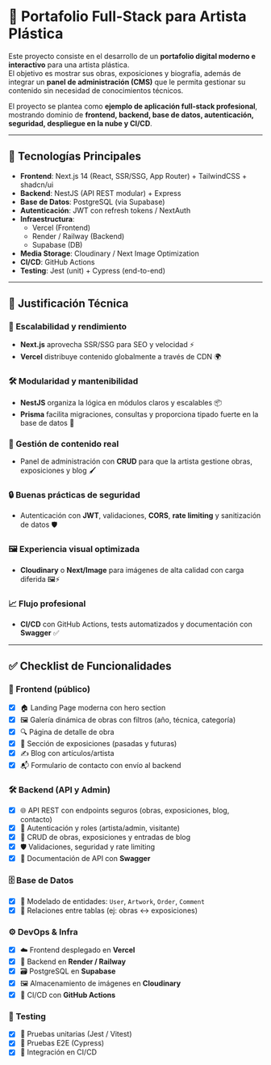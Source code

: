 # 🎨 Portafolio Full-Stack para Artista Plástica

Este proyecto consiste en el desarrollo de un **portafolio digital moderno e interactivo** para una artista plástica.  
El objetivo es mostrar sus obras, exposiciones y biografía, además de integrar un **panel de administración (CMS)** que le permita gestionar su contenido sin necesidad de conocimientos técnicos.

El proyecto se plantea como **ejemplo de aplicación full-stack profesional**, mostrando dominio de **frontend, backend, base de datos, autenticación, seguridad, despliegue en la nube y CI/CD**.

---

## 🚀 Tecnologías Principales

- **Frontend**: Next.js 14 (React, SSR/SSG, App Router) + TailwindCSS + shadcn/ui
- **Backend**: NestJS (API REST modular) + Express
- **Base de Datos**: PostgreSQL (via Supabase)
- **Autenticación**: JWT con refresh tokens / NextAuth
- **Infraestructura**:
  - Vercel (Frontend)
  - Render / Railway (Backend)
  - Supabase (DB)
- **Media Storage**: Cloudinary / Next Image Optimization
- **CI/CD**: GitHub Actions
- **Testing**: Jest (unit) + Cypress (end-to-end)

---
## 📝 Justificación Técnica

### 🚀 Escalabilidad y rendimiento
- **Next.js** aprovecha SSR/SSG para SEO y velocidad ⚡
- **Vercel** distribuye contenido globalmente a través de CDN 🌍

### 🛠 Modularidad y mantenibilidad
- **NestJS** organiza la lógica en módulos claros y escalables 📦
- **Prisma** facilita migraciones, consultas y proporciona tipado fuerte en la base de datos 📝

### 🎨 Gestión de contenido real
- Panel de administración con **CRUD** para que la artista gestione obras, exposiciones y blog 🖌️

### 🔒 Buenas prácticas de seguridad
- Autenticación con **JWT**, validaciones, **CORS**, **rate limiting** y sanitización de datos 🛡️

### 🖼 Experiencia visual optimizada
- **Cloudinary** o **Next/Image** para imágenes de alta calidad con carga diferida 🖼️⚡

### 📈 Flujo profesional
- **CI/CD** con GitHub Actions, tests automatizados y documentación con **Swagger** ✅


---

## ✅ Checklist de Funcionalidades

### 🎨 Frontend (público)
- [x] 🏠 Landing Page moderna con hero section
- [x] 🖼 Galería dinámica de obras con filtros (año, técnica, categoría)
- [x] 🔍 Página de detalle de obra
- [x] 📅 Sección de exposiciones (pasadas y futuras)
- [x] ✍️ Blog con artículos/artista
- [x] 📬 Formulario de contacto con envío al backend

### 🛠 Backend (API y Admin)
- [x] 🌐 API REST con endpoints seguros (obras, exposiciones, blog, contacto)
- [x] 🔑 Autenticación y roles (artista/admin, visitante)
- [x] 📝 CRUD de obras, exposiciones y entradas de blog
- [x] 🛡 Validaciones, seguridad y rate limiting
- [x] 📄 Documentación de API con **Swagger**

### 🗄️ Base de Datos
- [x] 💾 Modelado de entidades: `User`, `Artwork`, `Order`, `Comment`
- [x] 🔗 Relaciones entre tablas (ej: obras ↔ exposiciones)

### ⚙️ DevOps & Infra
- [x] ☁️ Frontend desplegado en **Vercel**
- [x] 🔧 Backend en **Render / Railway**
- [x] 🗃 PostgreSQL en **Supabase**
- [x] 🖼 Almacenamiento de imágenes en **Cloudinary**
- [x] 🔄 CI/CD con **GitHub Actions**

### 🧪 Testing
- [x] 🧩 Pruebas unitarias (Jest / Vitest)
- [x] 🧪 Pruebas E2E (Cypress)
- [x] 🔄 Integración en CI/CD
